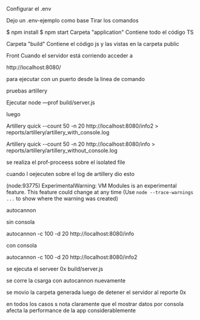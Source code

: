 Configurar el .env

Dejo un .env-ejemplo como base
Tirar los comandos

$ npm install
$ npm start
Carpeta "application" Contiene todo el código TS

Carpeta "build" Contiene el código js y las vistas en la carpeta public

Front
Cuando el servidor está corriendo acceder a

http://localhost:8080/

para ejecutar con un puerto desde la linea de comando 

pruebas artillery 

Ejecutar node —prof build/server.js

luego


Artillery quick --count 50 -n 20 http://localhost:8080/info2 > reports/artillery/artillery_with_console.log  


Artillery quick --count 50 -n 20 http://localhost:8080/info > reports/artillery/artillery_without_console.log  

se realiza el prof-proceess sobre el isolated file 

cuando l oejecuten sobre el log de artillery dio esto

(node:93775) ExperimentalWarning: VM Modules is an experimental feature. This feature could change at any time
(Use `node --trace-warnings ...` to show where the warning was created)


autocannon

sin consola

autocannon -c 100 -d 20 http://localhost:8080/info  

con consola

autocannon -c 100 -d 20 http://localhost:8080/info2  

se ejecuta el serveer 0x build/server.js

se corre la csarga con autocannon nuevamente 

se movio la carpeta generada luego de detener el servidor al reporte 0x

en todos los casos s nota claramente que el mostrar datos por consola afecta la performance de la app considerablemente



